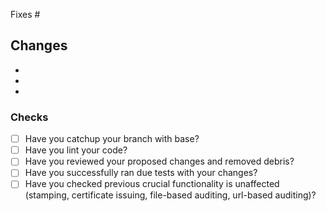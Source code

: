 Fixes #

## Changes

  -
  -
  -
  
### Checks

* [ ] Have you catchup your branch with base?
* [ ] Have you lint your code?
* [ ] Have you reviewed your proposed changes and removed debris?
* [ ] Have you successfully ran due tests with your changes?
* [ ] Have you checked previous crucial functionality is unaffected (stamping, certificate issuing, file-based auditing, url-based auditing)?